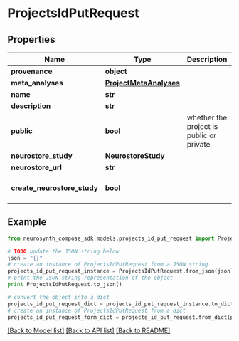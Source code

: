 # ProjectsIdPutRequest


## Properties
Name | Type | Description | Notes
------------ | ------------- | ------------- | -------------
**provenance** | **object** |  | [optional] 
**meta_analyses** | [**ProjectMetaAnalyses**](ProjectMetaAnalyses.md) |  | [optional] 
**name** | **str** |  | [optional] 
**description** | **str** |  | [optional] 
**public** | **bool** | whether the project is public or private | [optional] 
**neurostore_study** | [**NeurostoreStudy**](NeurostoreStudy.md) |  | [optional] 
**neurostore_url** | **str** |  | [optional] 
**create_neurostore_study** | **bool** |  | [optional] [default to True]

## Example

```python
from neurosynth_compose_sdk.models.projects_id_put_request import ProjectsIdPutRequest

# TODO update the JSON string below
json = "{}"
# create an instance of ProjectsIdPutRequest from a JSON string
projects_id_put_request_instance = ProjectsIdPutRequest.from_json(json)
# print the JSON string representation of the object
print ProjectsIdPutRequest.to_json()

# convert the object into a dict
projects_id_put_request_dict = projects_id_put_request_instance.to_dict()
# create an instance of ProjectsIdPutRequest from a dict
projects_id_put_request_form_dict = projects_id_put_request.from_dict(projects_id_put_request_dict)
```
[[Back to Model list]](../README.md#documentation-for-models) [[Back to API list]](../README.md#documentation-for-api-endpoints) [[Back to README]](../README.md)


